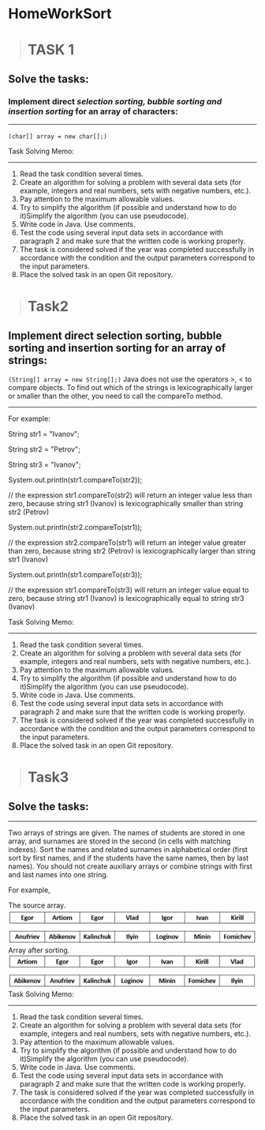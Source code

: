 # HomeWorkSort
># TASK 1
## Solve the tasks:

### Implement direct  *selection sorting, bubble sorting and insertion sorting* for an array of characters:
____________________________________________________________________________________________________

`(char[] array = new char[];)`

Task Solving Memo:
__________________

1. Read the task condition several times.
2. Create an algorithm for solving a problem with several data sets (for example, integers and real numbers, sets with negative numbers, etc.).
3. Pay attention to the maximum allowable values.
4. Try to simplify the algorithm (if possible and understand how to do it)Simplify the algorithm (you can use pseudocode).
5. Write code in Java. Use comments.
6. Test the code using several input data sets in accordance with paragraph 2 and make sure that the written code is working properly.
7. The task is considered solved if the year was completed successfully in accordance with the condition and the output parameters correspond to the input parameters.
8. Place the solved task in an open Git repository.

># Task2
## Implement direct selection sorting, bubble sorting and insertion sorting for an array of strings:

`(String[] array = new String[];)`
Java does not use the operators >, < to compare objects. To find out which of the strings is lexicographically larger or smaller than the other, you need to call the compareTo method.
_________

For example:

String str1 = "Ivanov";

String str2 = "Petrov";

String str3 = "Ivanov";

System.out.println(str1.compareTo(str2));

// the expression str1.compareTo(str2) will return an integer value less than zero, because string str1 (Ivanov) is lexicographically smaller than string str2 (Petrov)

System.out.println(str2.compareTo(str1));

// the expression str2.compareTo(str1) will return an integer value greater than zero, because string str2 (Petrov) is lexicographically larger than string str1 (Ivanov)

System.out.println(str1.compareTo(str3));

// the expression str1.compareTo(str3) will return an integer value equal to zero, because string str1 (Ivanov) is lexicographically equal to string str3 (Ivanov)

Task Solving Memo:
___

1. Read the task condition several times.
2. Create an algorithm for solving a problem with several data sets (for example, integers and real numbers, sets with negative numbers, etc.).
3. Pay attention to the maximum allowable values.
4. Try to simplify the algorithm (if possible and understand how to do it)Simplify the algorithm (you can use pseudocode).
5. Write code in Java. Use comments.
6. Test the code using several input data sets in accordance with paragraph 2 and make sure that the written code is working properly.
7. The task is considered solved if the year was completed successfully in accordance with the condition and the output parameters correspond to the input parameters.
8. Place the solved task in an open Git repository.

># Task3
## Solve the tasks:
____
Two arrays of strings are given. The names of students are stored in one array, and surnames are stored in the second (in cells with matching indexes). Sort the names and related surnames in alphabetical order (first sort by first names, and if the students have the same names, then by last names). You should not create auxiliary arrays or combine strings with first and last names into one string.

For example,

The source array.
![firstArray](src/main/resources/image/firstArray.png)
Array after sorting.
![secondArray](src/main/resources/image/secondArray.png)
Task Solving Memo:
___
1. Read the task condition several times.
2. Create an algorithm for solving a problem with several data sets (for example, integers and real numbers, sets with negative numbers, etc.).
3. Pay attention to the maximum allowable values.
4. Try to simplify the algorithm (if possible and understand how to do it)Simplify the algorithm (you can use pseudocode).
5. Write code in Java. Use comments.
6. Test the code using several input data sets in accordance with paragraph 2 and make sure that the written code is working properly.
7. The task is considered solved if the year was completed successfully in accordance with the condition and the output parameters correspond to the input parameters.
8. Place the solved task in an open Git repository.